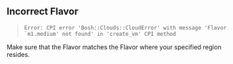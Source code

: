 ## Incorrect Flavor

>     Error: CPI error 'Bosh::Clouds::CloudError' with message 'Flavor `m1.medium' not found' in 'create_vm' CPI method

Make sure that the Flavor matches the Flavor where your specified region resides.


